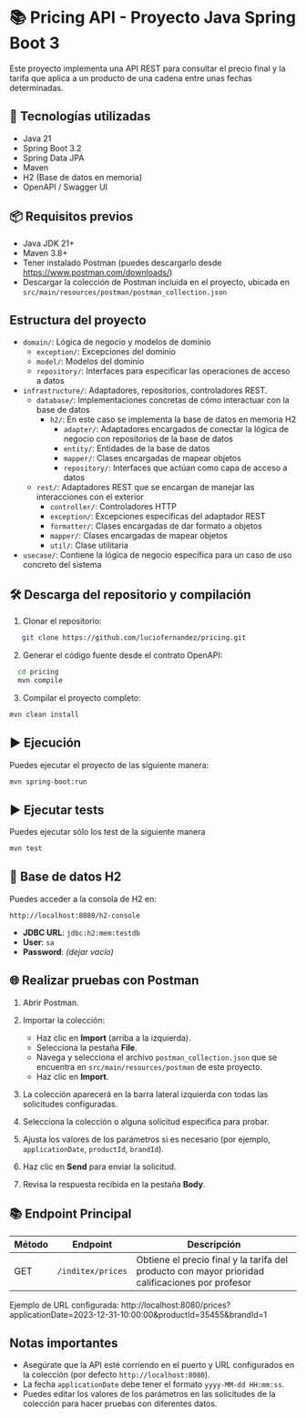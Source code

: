 
# 📚 Pricing API - Proyecto Java Spring Boot 3

Este proyecto implementa una API REST para consultar el precio final y la tarifa que aplica a un producto de una cadena entre unas fechas determinadas.

## 🚀 Tecnologías utilizadas

- Java 21
- Spring Boot 3.2
- Spring Data JPA
- Maven
- H2 (Base de datos en memoria)
- OpenAPI / Swagger UI

## 📦 Requisitos previos

- Java JDK 21+
- Maven 3.8+
- Tener instalado Postman (puedes descargarlo desde https://www.postman.com/downloads/)
- Descargar la colección de Postman incluida en el proyecto, ubicada en `src/main/resources/postman/postman_collection.json`


## Estructura del proyecto


* `domain/`: Lógica de negocio y modelos de dominio  
    * `exception/`: Excepciones del dominio
    * `model/`: Modelos del dominio
    * `repository/`: Interfaces para especificar las operaciones de acceso a datos
* `infrastructure/`: Adaptadores, repositorios, controladores REST.  
    * `database/`: Implementaciones concretas de cómo interactuar con la base de datos
        * `h2/`: En este caso se implementa la base de datos en memoria H2  
			* `adapter/`: Adaptadores encargados de conectar la lógica de negocio con repositorios de la base de datos
			* `entity/`: Entidades de la base de datos
			* `mapper/`: Clases encargadas de mapear objetos
			* `repository/`: Interfaces que actúan como capa de acceso a datos
    * `rest/`: Adaptadores REST que se encargan de manejar las interacciones con el exterior
		* `controller/`: Controladores HTTP
		* `exception/`: Excepciones específicas del adaptador REST
		* `formatter/`: Clases encargadas de dar formato a objetos
		* `mapper/`: Clases encargadas de mapear objetos
		* `util/`: Clase utilitaria
* `usecase/`: Contiene la lógica de negocio específica para un caso de uso concreto del sistema  


## 🛠️ Descarga del repositorio y compilación

1. Clonar el repositorio:
   
```bash
   git clone https://github.com/luciofernandez/pricing.git
```
 
2. Generar el código fuente desde el contrato OpenAPI:

```bash
  cd pricing
  mvn compile
```

3. Compilar el proyecto completo:

```bash
mvn clean install
```
   

## ▶️ Ejecución

Puedes ejecutar el proyecto de las siguiente manera:

```bash
mvn spring-boot:run
```

## ▶️ Ejecutar tests

Puedes ejecutar sólo los test de la siguiente manera

```bash
mvn test
```

## 🧪 Base de datos H2

Puedes acceder a la consola de H2 en:

```
http://localhost:8080/h2-console
```

- **JDBC URL**: `jdbc:h2:mem:testdb`
- **User**: `sa`
- **Password**: *(dejar vacío)*

## 🌐 Realizar pruebas con Postman

1. Abrir Postman.

2. Importar la colección:
   - Haz clic en **Import** (arriba a la izquierda).
   - Selecciona la pestaña **File**.
   - Navega y selecciona el archivo `postman_collection.json` que se encuentra en `src/main/resources/postman` de este proyecto.
   - Haz clic en **Import**.

3. La colección aparecerá en la barra lateral izquierda con todas las solicitudes configuradas.

4. Selecciona la colección o alguna solicitud específica para probar.

5. Ajusta los valores de los parámetros si es necesario (por ejemplo, `applicationDate`, `productId`, `brandId`).

6. Haz clic en **Send** para enviar la solicitud.

7. Revisa la respuesta recibida en la pestaña **Body**.

## 📚 Endpoint Principal

| Método | Endpoint                            | Descripción                                      														|
|--------|-------------------------------------|--------------------------------------------------------------------------------------------------------|
| GET    | `/inditex/prices`                   | Obtiene el precio final y la tarifa del producto con mayor prioridad calificaciones por profesor       |

Ejemplo de URL configurada:
http://localhost:8080/prices?applicationDate=2023-12-31-10:00:00&productId=35455&brandId=1

## Notas importantes

- Asegúrate que la API esté corriendo en el puerto y URL configurados en la colección (por defecto `http://localhost:8080`).
- La fecha `applicationDate` debe tener el formato `yyyy-MM-dd HH:mm:ss`.
- Puedes editar los valores de los parámetros en las solicitudes de la colección para hacer pruebas con diferentes datos.